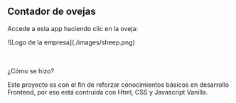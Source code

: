 ## Contador de ovejas
<p>Accede a esta app haciendo clic en la oveja:</p>
![Logo de la empresa](./images/sheep.png)

<br/> <br/>
¿Cómo se hizo?
<p>Este proyecto es con el fin de reforzar conocimientos básicos en desarrollo Frontend, por eso está contruida con Html, CSS y Javascript Vanilla.</p>
